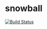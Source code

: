 # snowball

[![Build Status](https://travis-ci.org/devchild/spartan.svg?branch=master)](https://travis-ci.org/devchild/spartan)
